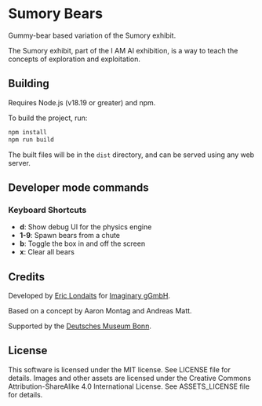# Sumory Bears

Gummy-bear based variation of the Sumory exhibit.

The Sumory exhibit, part of the I AM AI exhibition, is a way to teach the concepts of 
exploration and exploitation.

## Building

Requires Node.js (v18.19 or greater) and npm.

To build the project, run:

```bash
npm install
npm run build
```

The built files will be in the `dist` directory, and can be served using any web server.

## Developer mode commands

### Keyboard Shortcuts

- **d**: Show debug UI for the physics engine
- **1-9**: Spawn bears from a chute
- **b**: Toggle the box in and off the screen
- **x**: Clear all bears

## Credits

Developed by [Eric Londaits](https://github.com/elondaits) for 
[Imaginary gGmbH](http://about.imaginary.org).

Based on a concept by Aaron Montag and Andreas Matt.

Supported by the [Deutsches Museum Bonn](https://www.deutsches-museum.de/bonn/).

## License

This software is licensed under the MIT license. See LICENSE file for details.
Images and other assets are licensed under the Creative Commons Attribution-ShareAlike 4.0 
International License. See ASSETS_LICENSE file for details.
